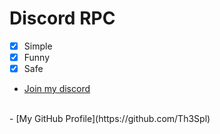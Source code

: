# Discord RPC

- [x] Simple
- [x] Funny
- [x] Safe

- [Join my discord](https://discord.gg/635ysHGDG6)
<br />
- [My GitHub Profile](https://github.com/Th3Spl)
